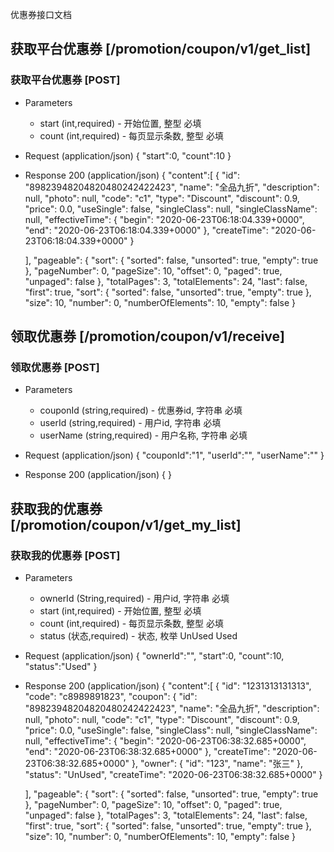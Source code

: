 
<!-- aglio -i coupon.md -o coupon.html -->
<!-- drakov -f ./coupon.md -p 3000 -->

优惠券接口文档



## 获取平台优惠券 [/promotion/coupon/v1/get_list]

### 获取平台优惠券 [POST]

+ Parameters
  + start (int,required) - 开始位置, 整型 必填
  + count (int,required) - 每页显示条数, 整型  必填
   
+ Request (application/json)
{
  "start":0,
  "count":10
}

+ Response 200 (application/json)
{
  "content":[
    {
        "id": "89823948204820480242422423",
        "name": "全品九折",
        "description": null,
        "photo": null,
        "code": "c1",
        "type": "Discount",
        "discount": 0.9,
        "price": 0.0,
        "useSingle": false,
        "singleClass": null,
        "singleClassName": null,
        "effectiveTime": {
            "begin": "2020-06-23T06:18:04.339+0000",
            "end": "2020-06-23T06:18:04.339+0000"
        },
        "createTime": "2020-06-23T06:18:04.339+0000"
    }

  ],
  "pageable": {
      "sort": {
          "sorted": false,
          "unsorted": true,
          "empty": true
      },
      "pageNumber": 0,
      "pageSize": 10,
      "offset": 0,
      "paged": true,
      "unpaged": false
  },
  "totalPages": 3,
  "totalElements": 24,
  "last": false,
  "first": true,
  "sort": {
      "sorted": false,
      "unsorted": true,
      "empty": true
  },
  "size": 10,
  "number": 0,
  "numberOfElements": 10,
  "empty": false
}



## 领取优惠券 [/promotion/coupon/v1/receive]

### 领取优惠券 [POST]

+ Parameters

  + couponId (string,required) - 优惠券id, 字符串 必填
  + userId (string,required) - 用户id, 字符串 必填
  + userName (string,required) - 用户名称, 字符串 必填

   
+ Request (application/json)
{
  "couponId":"1",
  "userId":"",
  "userName":""
}

+ Response 200 (application/json)
{
}







## 获取我的优惠券 [/promotion/coupon/v1/get_my_list]

### 获取我的优惠券 [POST]

+ Parameters
  + ownerId (String,required) - 用户id, 字符串 必填
  + start (int,required) - 开始位置, 整型 必填
  + count (int,required) - 每页显示条数, 整型  必填
  + status (状态,required) - 状态, 枚举 UnUsed Used
   
+ Request (application/json)
{
  "ownerId":"",
  "start":0,
  "count":10,
  "status":"Used"
}

+ Response 200 (application/json)
{
  "content":[
    {
        "id": "1231313131313",
        "code": "c8989891823",
        "coupon": {
            "id": "89823948204820480242422423",
            "name": "全品九折",
            "description": null,
            "photo": null,
            "code": "c1",
            "type": "Discount",
            "discount": 0.9,
            "price": 0.0,
            "useSingle": false,
            "singleClass": null,
            "singleClassName": null,
            "effectiveTime": {
                "begin": "2020-06-23T06:38:32.685+0000",
                "end": "2020-06-23T06:38:32.685+0000"
            },
            "createTime": "2020-06-23T06:38:32.685+0000"
        },
        "owner": {
            "id": "123",
            "name": "张三"
        },
        "status": "UnUsed",
        "createTime": "2020-06-23T06:38:32.685+0000"
    }

  ],
  "pageable": {
      "sort": {
          "sorted": false,
          "unsorted": true,
          "empty": true
      },
      "pageNumber": 0,
      "pageSize": 10,
      "offset": 0,
      "paged": true,
      "unpaged": false
  },
  "totalPages": 3,
  "totalElements": 24,
  "last": false,
  "first": true,
  "sort": {
      "sorted": false,
      "unsorted": true,
      "empty": true
  },
  "size": 10,
  "number": 0,
  "numberOfElements": 10,
  "empty": false
}




